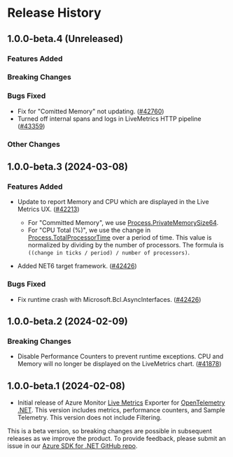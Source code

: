 # Release History

## 1.0.0-beta.4 (Unreleased)

### Features Added

### Breaking Changes

### Bugs Fixed

* Fix for "Comitted Memory" not updating.
  ([#42760](https://github.com/Azure/azure-sdk-for-net/pull/42760))
* Turned off internal spans and logs in LiveMetrics HTTP pipeline
  ([#43359](https://github.com/Azure/azure-sdk-for-net/pull/43359))

### Other Changes

## 1.0.0-beta.3 (2024-03-08)

### Features Added

* Update to report Memory and CPU which are displayed in the Live Metrics UX.
  ([#42213](https://github.com/Azure/azure-sdk-for-net/pull/42213))
  * For "Committed Memory", we use [Process.PrivateMemorySize64](https://learn.microsoft.com/dotnet/api/system.diagnostics.process.privatememorysize64).
  * For "CPU Total (%)", we use the change in [Process.TotalProcessorTime](https://learn.microsoft.com/dotnet/api/system.diagnostics.process.totalprocessortime) over a period of time. This value is normalized by dividing by the number of processors. The formula is `((change in ticks / period) / number of processors)`.

* Added NET6 target framework.
  ([#42426](https://github.com/Azure/azure-sdk-for-net/pull/42426))

### Bugs Fixed

* Fix runtime crash with Microsoft.Bcl.AsyncInterfaces.
  ([#42426](https://github.com/Azure/azure-sdk-for-net/pull/42426))

## 1.0.0-beta.2 (2024-02-09)

### Breaking Changes

* Disable Performance Counters to prevent runtime exceptions.
  CPU and Memory will no longer be displayed on the LiveMetrics chart.
  ([#41878](https://github.com/Azure/azure-sdk-for-net/pull/41878))

## 1.0.0-beta.1 (2024-02-08)

* Initial release of Azure Monitor [Live Metrics](https://learn.microsoft.com/azure/azure-monitor/app/live-stream) Exporter for [OpenTelemetry .NET](https://github.com/open-telemetry/opentelemetry-dotnet). This version includes metrics, performance counters, and Sample Telemetry. This version does not include Filtering.

This is a beta version, so breaking changes are possible in subsequent releases as we improve the product. To provide feedback, please submit an issue in our [Azure SDK for .NET GitHub repo](https://github.com/Azure/azure-sdk-for-net/issues).


